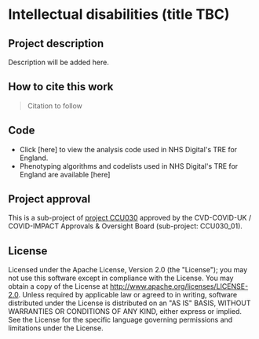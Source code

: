 # Intellectual disabilities (title TBC)

## Project description

Description will be added here.

## How to cite this work
> Citation to follow

## Code

* Click [here] to view the analysis code used in NHS Digital's TRE for England.
* Phenotyping algorithms and codelists used in NHS Digital's TRE for England are available [here]

## Project approval

This is a sub-project of [project CCU030](https://github.com/BHFDSC/CCU030) approved by the CVD-COVID-UK / COVID-IMPACT Approvals & Oversight Board (sub-project: CCU030_01).

## License

Licensed under the Apache License, Version 2.0 (the "License"); you may not use this software except in compliance with the License. You may obtain a copy of the License at http://www.apache.org/licenses/LICENSE-2.0. Unless required by applicable law or agreed to in writing, software distributed under the License is distributed on an "AS IS" BASIS, WITHOUT WARRANTIES OR CONDITIONS OF ANY KIND, either express or implied. See the License for the specific language governing permissions and limitations under the License.
